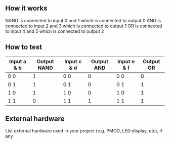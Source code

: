 <!---

This file is used to generate your project datasheet. Please fill in the information below and delete any unused
sections.

You can also include images in this folder and reference them in the markdown. Each image must be less than
512 kb in size, and the combined size of all images must be less than 1 MB.
-->

## How it works

NAND is connected to input 0 and 1 which is connected to output 0
AND is connected to input 2 and 3 which is connected to output 1
OR is connected to input 4 and 5 which is connected to output 2

## How to test


|Input a & b| Output NAND|Input c & d| Output AND| Input e & f| Output OR|
|-----------|------------|-----------|-----------|------------|----------|
|0  0       | 1          | 0  0      | 0         | 0  0       | 0        |
|0  1       | 1          | 0  1      | 0         | 0  1       | 1        |
|1  0       | 1          | 1  0      | 0         | 1  0       | 1        |
|1  1       | 0          | 1  1      | 1         | 1  1       | 1        |

## External hardware

List external hardware used in your project (e.g. PMOD, LED display, etc), if any
